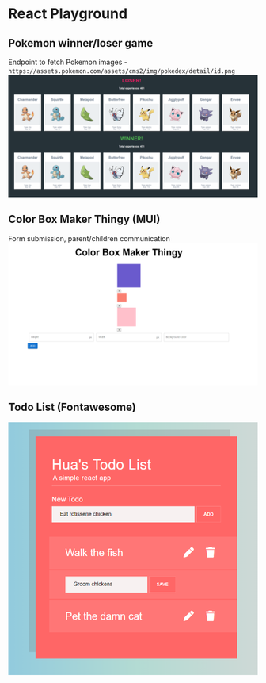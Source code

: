 # React Playground
## Pokemon winner/loser game
Endpoint to fetch Pokemon images - `https://assets.pokemon.com/assets/cms2/img/pokedex/detail/id.png`
![pokemon.png](public%2Fpreviews%2Fpokemon.png)
## Color Box Maker Thingy (MUI)
Form submission, parent/children communication 
![color-box.png](public%2Fpreviews%2Fcolor-box.png)
## Todo List (Fontawesome)
![todo-list.png](public%2Fpreviews%2Ftodo-list.png)